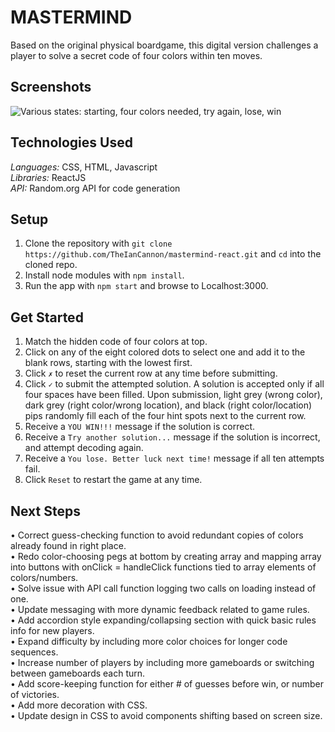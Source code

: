 # MASTERMIND #
Based on the original physical boardgame, this digital version challenges a player to solve a secret code of four colors within ten moves. 

## Screenshots ##
![Various states: starting, four colors needed, try again, lose, win](https://i.imgur.com/KZuxDOT.png)

## Technologies Used ##
_Languages:_ CSS, HTML, Javascript\
_Libraries:_ ReactJS\
_API:_ Random.org API for code generation

## Setup ##
1. Clone the repository with ```git clone https://github.com/TheIanCannon/mastermind-react.git``` and ```cd``` into the cloned repo.
2. Install node modules with ```npm install```.
3. Run the app with ```npm start``` and browse to Localhost:3000.

## Get Started ##
1. Match the hidden code of four colors at top.
2. Click on any of the eight colored dots to select one and add it to the blank rows, starting with the lowest first.
3. Click ```✗``` to reset the current row at any time before submitting.
4. Click ```✓``` to submit the attempted solution. A solution is accepted only if all four spaces have been filled. Upon submission, light grey (wrong color), dark grey (right color/wrong location), and black (right color/location) pips randomly fill each of the four hint spots next to the current row.
6. Receive a ```YOU WIN!!!``` message if the solution is correct. 
7. Receive a ```Try another solution...``` message if the solution is incorrect, and attempt decoding again.
8. Receive a ```You lose. Better luck next time!``` message if all ten attempts fail.
7. Click ```Reset``` to restart the game at any time.

## Next Steps ##
• Correct guess-checking function to avoid redundant copies of colors already found in right place.\
• Redo color-choosing pegs at bottom by creating array and mapping array into buttons with onClick = handleClick functions tied to array elements of colors/numbers.\
• Solve issue with API call function logging two calls on loading instead of one.\
• Update messaging with more dynamic feedback related to game rules.\
• Add accordion style expanding/collapsing section with quick basic rules info for new players.\
• Expand difficulty by including more color choices for longer code sequences.\
• Increase number of players by including more gameboards or switching between gameboards each turn.\
• Add score-keeping function for either # of guesses before win, or number of victories.\
• Add more decoration with CSS.\
• Update design in CSS to avoid components shifting based on screen size.